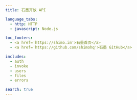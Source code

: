 ```yaml
---
title: 石墨开放 API

language_tabs:
  - http: HTTP
  - javascript: Node.js

toc_footers:
  - <a href='https://shimo.im'>石墨首页</a>
  - <a href='https://github.com/shimohq'>石墨 GitHub</a>

includes:
  - auth
  - invoke
  - users
  - files
  - errors

search: true
---
```

